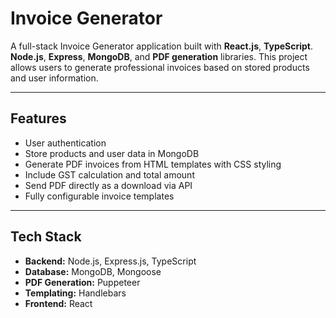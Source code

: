 # Invoice Generator

A full-stack Invoice Generator application built with **React.js**, **TypeScript**. **Node.js**, **Express**, **MongoDB**, and **PDF generation** libraries. This project allows users to generate professional invoices based on stored products and user information.

---

## Features

- User authentication  
- Store products and user data in MongoDB  
- Generate PDF invoices from HTML templates with CSS styling  
- Include GST calculation and total amount  
- Send PDF directly as a download via API  
- Fully configurable invoice templates  

---

## Tech Stack

- **Backend:** Node.js, Express.js, TypeScript  
- **Database:** MongoDB, Mongoose  
- **PDF Generation:** Puppeteer  
- **Templating:** Handlebars  
- **Frontend:** React  
